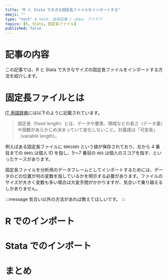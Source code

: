 ```yaml
---
title: "R と Stata で大きな固定長ファイルをインポートする"
emoji: ""
type: "tech" # tech: 技術記事 / idea: アイデア
topics: [R, Stata, 固定長ファイル]
published: false
---
```

# 記事の内容

この記事では、R と Stata で大きなサイズの固定長ファイルをインポートする方法を紹介します。

# 固定長ファイルとは

[IT 用語辞典](https://e-words.jp/w/%E5%9B%BA%E5%AE%9A%E9%95%B7.html)には以下のように記載されています。

> 固定長（fixed length）とは、データや要素、領域などの長さ（データ量）や個数があらかじめ決まっていて変化しないこと。対義語は「可変長」（variable length）。

例えばある固定長ファイルに `0001085` という値が保存されており、左から 4 番目までの `0001` は個人 ID を指し、5～7 番目の `085` は個人のスコアを指す、といったケースがあります。

固定長ファイルを分析用のデータフレームとしてインポートするためには、データのどの位置が何の変数を指しているかを明示する必要があります。ファイルのサイズが大きく変数も多い場合は大変手間がかかりますが、気合いで乗り越えるしかありません。

:::message
気合い以外の方法があれば教えてほしいです。
:::


# R でのインポート



# Stata でのインポート

# まとめ